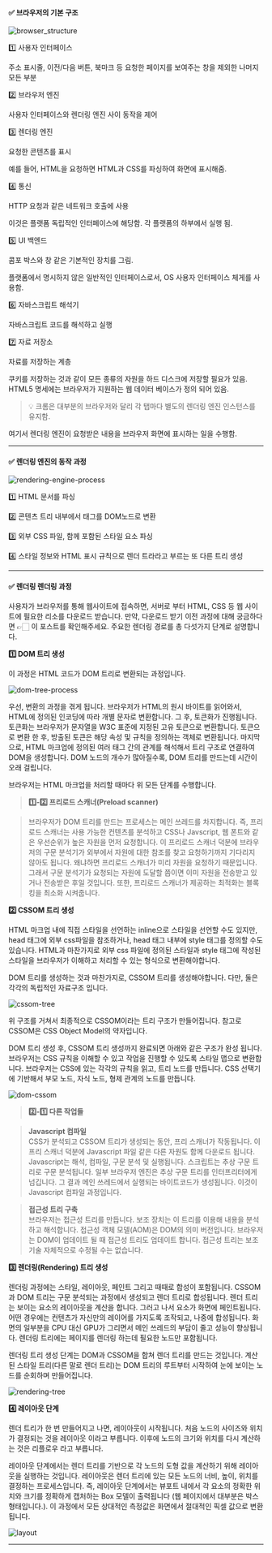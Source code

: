 #### ✅ 브라우저의 기본 구조

![browser_structure](https://github.com/user-attachments/assets/09bce1ce-2b78-4b83-9232-f22b832a66c7)

1️⃣ 사용자 인터페이스

주소 표시줄, 이전/다음 버튼, 북마크 등 요청한 페이지를 보여주는 창을 제외한 나머지 모든 부분

2️⃣ 브라우저 엔진

사용자 인터페이스와 렌더링 엔진 사이 동작을 제어

3️⃣ 렌더링 엔진

요청한 콘텐츠를 표시

예를 들어, HTML을 요청하면 HTML과 CSS를 파싱하여 화면에 표시해줌.

4️⃣ 통신

HTTP 요청과 같은 네트워크 호출에 사용

이것은 플랫폼 독립적인 인터페이스에 해당함. 각 플랫폼의 하부에서 실행 됨.

5️⃣ UI 백엔드

콤포 박스와 창 같은 기본적인 장치를 그림.

플랫폼에서 명시하지 않은 일반적인 인터페이스로서, OS 사용자 인터페이스 체게를 사용함.

6️⃣ 자바스크립트 해석기

자바스크립트 코드를 해석하고 실행

7️⃣ 자료 저장소

자료를 저장하는 계층

쿠키를 저장하는 것과 같이 모든 종류의 자원을 하드 디스크에 저장할 필요가 있음. HTML5 명세에는 브라우저가 지원하는 웹 데이터 베이스가 정의 되어 있음.

> 💡 크롬은 대부분의 브라우저와 달리 각 탭마다 별도의 렌더링 엔진 인스턴스를 유지함.

여기서 렌더링 엔진이 요청받은 내용을 브라우저 화면에 표시하는 일을 수행함.

---

#### ✅ 렌더링 엔진의 동작 과정

![rendering-engine-process](https://github.com/user-attachments/assets/414027df-c74f-4f31-b6b5-6838557ecc56)

1️⃣ HTML 문서를 파싱

2️⃣ 콘텐츠 트리 내부에서 태그를 DOM노드로 변환

3️⃣ 외부 CSS 파일, 함께 포함된 스타일 요소 파싱

4️⃣ 스타일 정보와 HTML 표시 규칙으로 렌더 트라라고 부르는 또 다른 트리 생성

---

#### ✅ 렌더링 렌더링 과정

사용자가 브라우저를 통해 웹사이트에 접속하면, 서버로 부터 HTML, CSS 등 웹 사이트에 필요한 리소를 다운로드 받습니다. 만약, 다운로드 받기 이전 과정에 대해 궁금하다면 👉🏻 [](https://jay-h-blog.vercel.app/about/search-process, "브라우저 주소창에 google.com을 치면 발생하는 일") 이 포스트를 확인해주세요. 주요한 렌더링 경로를 총 다섯가지 단계로 설명합니다.

**1️⃣ DOM 트리 생성**

이 과정은 HTML 코드가 DOM 트리로 변환되는 과정입니다.

![dom-tree-process](https://github.com/user-attachments/assets/092c8a9a-a48f-4be1-8b83-5118f971accd)

우선, 변환의 과정을 겪게 됩니다. 브라우저가 HTML의 원시 바이트를 읽어와서, HTML에 정의된 인코딩에 따라 개별 문자로 변환합니다. 그 후, 토큰화가 진행됩니다. 토큰화는 브라우저가 문자열을 W3C 표준에 지정된 고유 토큰으로 변환합니다. 토큰으로 변환 한 후, 방출된 토큰은 해당 속성 및 규칙을 정의하는 객체로 변환됩니다. 마지막으로, HTML 마크업에 정의된 여러 태그 간의 관계를 해석해서 트리 구조로 연결하여 DOM을 생성합니다. DOM 노드의 개수가 많아질수록, DOM 트리를 만드는데 시간이 오래 걸립니다.

브라우저는 HTML 마크업을 처리할 때마다 위 모든 단계를 수행합니다.

> **1️⃣-2️⃣ 프리로드 스캐너(Preload scanner)**

> 브라우저가 DOM 트리를 만드는 프로세스는 메인 쓰레드를 차지합니다. 즉, 프리로드 스캐너는 사용 가능한 컨텐츠를 분석하고 CSS나 Javscript, 웹 폰트와 같은 우선순위가 높은 자원을 먼저 요청합니다. 이 프리로드 스캐너 덕분에 브라우저의 구문 분석기가 외부에서 자원에 대한 참조를 찾고 요청하기까지 기다리지 않아도 됩니다. 왜냐하면 프리로드 스캐너가 미리 자원을 요청하기 때문입니다. 그래서 구문 분석기가 요청되는 자원에 도달할 쯤이면 이미 자원을 전송받고 있거나 전송받은 후일 것입니다. 또한, 프리로드 스캐너가 제공하는 최적화는 블록킹을 최소화 시켜줍니다.

**2️⃣ CSSOM 트리 생성**

HTML 마크업 내에 직접 스타일을 선언하는 inline으로 스타일을 선언할 수도 있지만, head 태그에 외부 css파일을 참조하거나, head 태그 내부에 style 태그를 정의할 수도 있습니다. HTML과 마찬가지로 외부 css 파일에 정의된 스타일과 style 태그에 작성된 스타일을 브라우저가 이해하고 처리할 수 있는 형식으로 변환해야합니다.

DOM 트리를 생성하는 것과 마찬가지로, CSSOM 트리를 생성해야합니다. 다만, 둘은 각각의 독립적인 자료구조 입니다.

![cssom-tree](https://github.com/user-attachments/assets/05797019-e640-425b-87d3-0bb4928f753f)

위 구조를 거쳐서 최종적으로 CSSOM이라는 트리 구조가 만들어집니다. 참고로 CSSOM은 CSS Object Model의 약자입니다.

DOM 트리 생성 후, CSSOM 트리 생성까지 완료되면 아래와 같은 구조가 완성 됩니다. 브라우저는 CSS 규칙을 이해할 수 있고 작업을 진행할 수 있도록 스타일 맵으로 변환합니다. 브라우저는 CSS에 있는 각각의 규칙을 읽고, 트리 노드를 만듭니다. CSS 선택기에 기반해서 부모 노드, 자식 노드, 형제 관계의 노드를 만듭니다.

![dom-cssom](https://github.com/user-attachments/assets/cf2a07a1-ff5c-4cdf-9c5e-246099eb39bf)

> **2️⃣-1️⃣ 다른 작업들**

> **Javascript 컴파일**  
> CSS가 분석되고 CSSOM 트리가 생성되는 동안, 프리 스캐너가 작동됩니다. 이 프리 스캐너 덕분에 Javascript 파일 같은 다른 자원도 함께 다운로드 됩니다. Javascript는 해석, 컴파일, 구문 분석 및 실행됩니다. 스크립트는 추상 구문 트리로 구문 분석됩니다. 일부 브라우저 엔진은 추상 구문 트리를 인터프리터에게 넘깁니다. 그 결과 메인 쓰레드에서 실행되는 바이트코드가 생성됩니다. 이것이 Javascript 컴파일 과정입니다.

> **접근성 트리 구축**  
> 브라우저는 접근성 트리를 만듭니다. 보조 장치는 이 트리를 이용해 내용을 분석하고 해석합니다. 접근성 객체 모델(AOM)은 DOM의 의미 버전입니다. 브라우저는 DOM이 업데이트 될 때 접근성 트리도 업데이트 합니다. 접근성 트리는 보조 기술 자체적으로 수정될 수는 없습니다.

**3️⃣ 렌더링(Rendering) 트리 생성**

렌더링 과정에는 스타일, 레이아웃, 페인트 그리고 때때로 합성이 포함됩니다. CSSOM과 DOM 트리는 구문 분석되는 과정에서 생성되고 렌더 트리로 합성됩니다. 렌더 트리는 보이는 요소의 레이아웃을 계산을 합니다. 그러고 나서 요소가 화면에 페인트됩니다. 어떤 경우에는 컨텐츠가 자신만의 레이어를 가지도록 조작되고, 나중에 합성됩니다. 화면의 일부분을 CPU 대신 GPU가 그리면서 메인 쓰레드의 부담이 줄고 성능이 향상됩니다. 렌더링 트리에는 페이지를 렌더링 하는데 필요한 노드만 포함됩니다.

렌더링 트리 생성 단계는 DOM과 CSSOM을 합쳐 렌더 트리를 만드는 것입니다. 계산된 스타일 트리(다른 말로 렌더 트리)는 DOM 트리의 루트부터 시작하여 눈에 보이는 노드를 순회하며 만들어집니다.

![rendering-tree](https://github.com/user-attachments/assets/74abb400-8c91-4e6f-9982-c10330cc87bf)

**4️⃣ 레이아웃 단계**

렌더 트리가 한 번 만들어지고 나면, 레이아웃이 시작됩니다. 처음 노드의 사이즈와 위치가 결정되는 것을 레이아웃 이라고 부릅니다. 이후에 노드의 크기와 위치를 다시 계산하는 것은 리플로우 라고 부릅니다.

레이아웃 단계에서는 렌더 트리를 기반으로 각 노드의 도형 값을 계산하기 위해 레이아웃을 실행하는 것입니다. 레이아웃은 렌더 트리에 있는 모든 노드의 너비, 높이, 위치를 결정하는 프로세스입니다. 즉, 레이아웃 단계에서는 뷰포트 내에서 각 요소의 정확한 위치와 크기를 정확하게 캡처하는 Box 모델이 출력됩니다 (웹 페이지에서 대부분은 박스 형태입니다.). 이 과정에서 모든 상대적인 측정값은 화면에서 절대적인 픽셀 값으로 변환 됩니다.

![layout](https://github.com/user-attachments/assets/77bf5a83-f609-4182-921d-de003e0d1387)

---

[](https://developer.mozilla.org/ko/docs/Web/Performance/Critical_rendering_path)

[](https://velog.io/@zaman17/%EA%B8%B0%EC%88%A0%EB%A9%B4%EC%A0%91%EB%8C%80%EB%B9%84-%EB%B8%8C%EB%9D%BC%EC%9A%B0%EC%A0%80-%EB%A0%8C%EB%8D%94%EB%A7%81-%EC%88%9C%EC%84%9C%EC%99%80-%EC%9B%90%EB%A6%AC)

[](https://developer.mozilla.org/ko/docs/Web/Performance/How_browsers_work)

[](https://medium.com/%EA%B0%9C%EB%B0%9C%EC%9E%90%EC%9D%98%ED%92%88%EA%B2%A9/%EB%B8%8C%EB%9D%BC%EC%9A%B0%EC%A0%80%EC%9D%98-%EB%A0%8C%EB%8D%94%EB%A7%81-%EA%B3%BC%EC%A0%95-5c01c4158ce)
